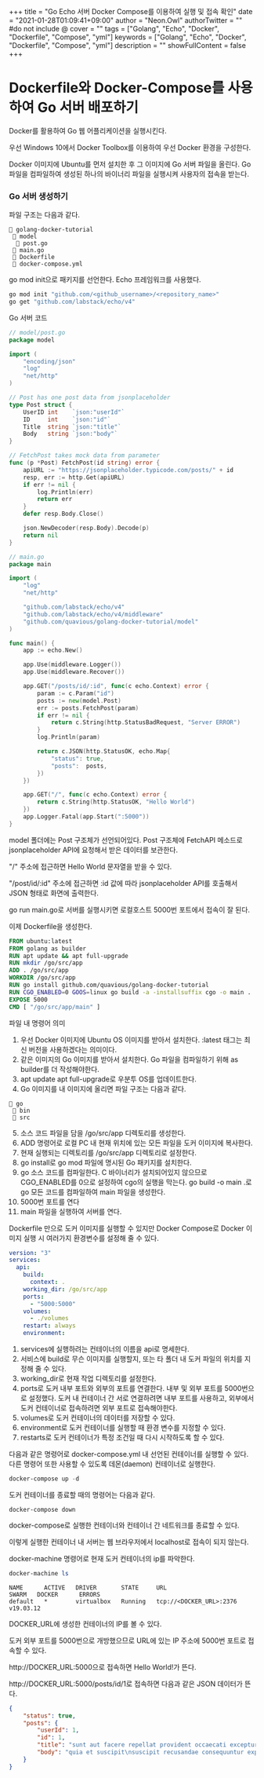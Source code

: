 +++
title = "Go Echo 서버 Docker Compose를 이용하여 실행 및 접속 확인"
date = "2021-01-28T01:09:41+09:00"
author = "Neon.Owl"
authorTwitter = "" #do not include @
cover = ""
tags = ["Golang", "Echo", "Docker", "Dockerfile", "Compose", "yml"]
keywords = ["Golang", "Echo", "Docker", "Dockerfile", "Compose", "yml"]
description = ""
showFullContent = false
+++

# Dockerfile와 Docker-Compose를 사용하여 Go 서버 배포하기

Docker를 활용하여 Go 웹 어플리케이션을 실행시킨다.

우선 Windows 10에서 Docker Toolbox를 이용하여 우선 Docker 환경을 구성한다.

Docker 이미지에 Ubuntu를 먼저 설치한 후 그 이미지에 Go 서버 파일을 올린다. Go 파일을 컴파일하여 생성된 하나의 바이너리 파일을 실행시켜 사용자의 접속을 받는다.

### Go 서버 생성하기

파일 구조는 다음과 같다.

```
📂 golang-docker-tutorial
 📂 model
  🧾 post.go
 🧾 main.go
 🧾 Dockerfile
 🧾 docker-compose.yml
```

go mod init으로 패키지를 선언한다. Echo 프레임워크를 사용했다.

```powershell
go mod init "github.com/<github_username>/<repository_name>"
go get "github.com/labstack/echo/v4"
```

Go 서버 코드

```Go
// model/post.go
package model

import (
	"encoding/json"
	"log"
	"net/http"
)

// Post has one post data from jsonplaceholder
type Post struct {
	UserID int    `json:"userId"`
	ID     int    `json:"id"`
	Title  string `json:"title"`
	Body   string `json:"body"`
}

// FetchPost takes mock data from parameter
func (p *Post) FetchPost(id string) error {
	apiURL := "https://jsonplaceholder.typicode.com/posts/" + id
	resp, err := http.Get(apiURL)
	if err != nil {
		log.Println(err)
		return err
	}
	defer resp.Body.Close()

	json.NewDecoder(resp.Body).Decode(p)
	return nil
}
```

```Go
// main.go
package main

import (
	"log"
	"net/http"

	"github.com/labstack/echo/v4"
	"github.com/labstack/echo/v4/middleware"
	"github.com/quavious/golang-docker-tutorial/model"
)

func main() {
	app := echo.New()

	app.Use(middleware.Logger())
	app.Use(middleware.Recover())

	app.GET("/posts/id/:id", func(c echo.Context) error {
		param := c.Param("id")
		posts := new(model.Post)
		err := posts.FetchPost(param)
		if err != nil {
			return c.String(http.StatusBadRequest, "Server ERROR")
		}
		log.Println(param)

		return c.JSON(http.StatusOK, echo.Map{
			"status": true,
			"posts":  posts,
		})
	})

	app.GET("/", func(c echo.Context) error {
		return c.String(http.StatusOK, "Hello World")
	})
	app.Logger.Fatal(app.Start(":5000"))
}
```

model 폴더에는 Post 구조체가 선언되어있다. Post 구조체에 FetchAPI 메소드로 jsonplaceholder API에 요청해서 받은 데이터를 보관한다.

"/" 주소에 접근하면 Hello World 문자열을 받을 수 있다.

"/post/id/:id" 주소에 접근하면 :id 값에 따라 jsonplaceholder API를 호출해서 JSON 형태로 화면에 출력한다.

go run main.go로 서버를 실행시키면 로컬호스트 5000번 포트에서 접속이 잘 된다.

이제 Dockerfile을 생성한다.

```Dockerfile
FROM ubuntu:latest
FROM golang as builder
RUN apt update && apt full-upgrade
RUN mkdir /go/src/app
ADD . /go/src/app
WORKDIR /go/src/app
RUN go install github.com/quavious/golang-docker-tutorial
RUN CGO_ENABLED=0 GOOS=linux go build -a -installsuffix cgo -o main .
EXPOSE 5000
CMD [ "/go/src/app/main" ]
```

파일 내 명령어 의미

1. 우선 Docker 이미지에 Ubuntu OS 이미지를 받아서 설치한다. :latest 태그는 최신 버전을 사용하겠다는 의미이다.
2. 같은 이미지의 Go 이미지를 받아서 설치한다. Go 파일을 컴파일하기 위해 as builder를 더 작성해야한다.
3. apt update apt full-upgrade로 우분투 OS를 업데이트한다.
4. Go 이미지를 내 이미지에 올리면 파일 구조는 다음과 같다.

```
📂 go
 📂 bin
 📂 src
```

5. 소스 코드 파일을 담을 /go/src/app 디렉토리를 생성한다.
6. ADD 명령어로 로컬 PC 내 현재 위치에 있는 모든 파일을 도커 이미지에 복사한다.
7. 현재 실행되는 디렉토리를 /go/src/app 디렉토리로 설정한다.
8. go install로 go mod 파일에 명시된 Go 패키지를 설치한다.
9. go 소스 코드를 컴파일한다. C 바이너리가 설치되어있지 않으므로 CGO_ENABLED를 0으로 설정하여 cgo의 실행을 막는다. go build -o main .로 go 모든 코드를 컴파일하여 main 파일을 생성한다.
10. 5000번 포트를 연다
11. main 파일을 실행하여 서버를 연다.

Dockerfile 만으로 도커 이미지를 실행할 수 있지만 Docker Compose로 Docker 이미지 실행 시 여러가지 환경변수를 설정해 줄 수 있다.

```docker-compose.yml
version: "3"
services:
  api:
    build:
      context: .
    working_dir: /go/src/app
    ports:
      - "5000:5000"
    volumes:
      - ./volumes
    restart: always
    environment:
```

1. services에 실행하려는 컨테이너의 이름을 api로 명세한다.
2. 서비스에 build로 무슨 이미지를 실행할지, 또는 타 폴더 내 도커 파일의 위치를 지정해 줄 수 있다.
3. working_dir로 현재 작업 디렉토리를 설정한다.
4. ports로 도커 내부 포트와 외부의 포트를 연결한다. 내부 및 외부 포트를 5000번으로 설정했다. 도커 내 컨테이너 간 서로 연결하려면 내부 포트를 사용하고, 외부에서 도커 컨테이너로 접속하려면 외부 포트로 접속해야한다.
5. volumes로 도커 컨테이너의 데이터를 저장할 수 있다.
6. environment로 도커 컨테이너를 실행할 때 환경 변수를 지정할 수 있다.
7. restarts로 도커 컨테이너가 특정 조건일 때 다시 시작하도록 할 수 있다.

다음과 같은 명령어로 docker-compose.yml 내 선언된 컨테이너를 실행할 수 있다. 다른 명령어 또한 사용할 수 있도록 데몬(daemon) 컨테이너로 실행한다.

```powershell
docker-compose up -d
```

도커 컨테이너를 종료할 때의 명령어는 다음과 같다.

```
docker-compose down
```

docker-compose로 실행한 컨테이너와 컨테이너 간 네트워크를 종료할 수 있다.

이렇게 실행한 컨테이너 내 서버는 웹 브라우저에서 localhost로 접속이 되지 않는다.

docker-machine 명령어로 현재 도커 컨테이너의 ip를 파악한다.

```powershell
docker-machine ls
```

```
NAME      ACTIVE   DRIVER       STATE     URL                         SWARM   DOCKER      ERRORS
default   *        virtualbox   Running   tcp://<DOCKER_URL>:2376           v19.03.12
```

DOCKER_URL에 생성한 컨테이너의 IP를 볼 수 있다.

도커 외부 포트를 5000번으로 개방했으므로 URL에 있는 IP 주소에 5000번 포트로 접속할 수 있다.

http://DOCKER_URL:5000으로 접속하면 Hello World!가 뜬다.

http://DOCKER_URL:5000/posts/id/1로 접속하면 다음과 같은 JSON 데이터가 뜬다.

```JSON
{
    "status": true,
    "posts": {
        "userId": 1,
        "id": 1,
        "title": "sunt aut facere repellat provident occaecati excepturi optio reprehenderit",
        "body": "quia et suscipit\nsuscipit recusandae consequuntur expedita et cum\nreprehenderit molestiae ut ut quas totam\nnostrum rerum est autem sunt rem eveniet architecto"
    }
}
```
